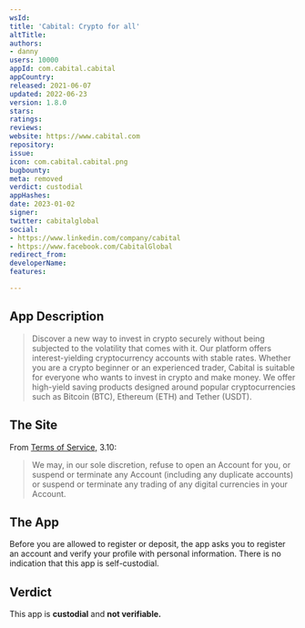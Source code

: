 ```yaml
---
wsId: 
title: 'Cabital: Crypto for all'
altTitle: 
authors:
- danny
users: 10000
appId: com.cabital.cabital
appCountry: 
released: 2021-06-07
updated: 2022-06-23
version: 1.8.0
stars: 
ratings: 
reviews: 
website: https://www.cabital.com
repository: 
issue: 
icon: com.cabital.cabital.png
bugbounty: 
meta: removed
verdict: custodial
appHashes: 
date: 2023-01-02
signer: 
twitter: cabitalglobal
social:
- https://www.linkedin.com/company/cabital
- https://www.facebook.com/CabitalGlobal
redirect_from: 
developerName: 
features: 

---
```


## App Description

> Discover a new way to invest in crypto securely without being subjected to the volatility that comes with it. Our platform offers interest-yielding cryptocurrency accounts with stable rates. Whether you are a crypto beginner or an experienced trader, Cabital is suitable for everyone who wants to invest in crypto and make money. We offer high-yield saving products designed around popular cryptocurrencies such as Bitcoin (BTC), Ethereum (ETH) and Tether (USDT).


## The Site

From [Terms of Service,](https://faq.cabital.com/s/article/Terms-of-Service) 3.10:

> We may, in our sole discretion, refuse to open an Account for you, or suspend or terminate any Account (including any duplicate accounts) or suspend or terminate any trading of any digital currencies in your Account.

## The App

Before you are allowed to register or deposit, the app asks you to register an account and verify your profile with personal information. There is no indication that this app is self-custodial.

## Verdict

This app is **custodial** and **not verifiable.**
